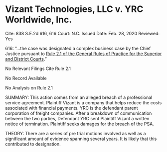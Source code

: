 # Vizant Technologies, LLC v. YRC Worldwide, Inc.

Cite: 838 S.E.2d 616, 616
Court: N.C.
Issued Date: Feb. 28, 2020
Reviewed: Yes

616: “…the case was designated a complex business case by the Chief Justice pursuant to [Rule 2.1 of the General Rules of Practice for the Superior and District Courts](https://1.next.westlaw.com/Link/Document/FullText?findType=L&pubNum=1008947&cite=NCRSUPDR2.1&originatingDoc=I9fd320805a8711ea851bfabee22f40c8&refType=LQ&originationContext=document&transitionType=DocumentItem&ppcid=86a363dc5a72499db19d6a3b1e9bfe6d&contextData=(sc.Search)).”

No Relevant Filings Cite Rule 2.1 

No Record Available

No Analysis on Rule 2.1

SUMMARY: This action comes from an alleged breach of a professional service agreement. Plaintiff Vizant is a company that helps reduce the costs associated with financial payments. YRC is the defendant parent corporation of freight companies. After a breakdown of communication between the two parties, Defendant YRC sent Plaintiff Vizant a written notice of termination. Plaintiff seeks damages for the breach of the PSA.

THEORY: There are a series of pre trial motions involved as well as a significant amount of evidence spanning several years. It is likely that this contributed to designation.